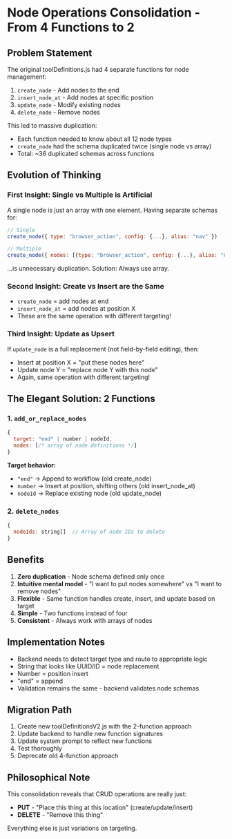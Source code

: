 # Node Operations Consolidation - From 4 Functions to 2

## Problem Statement

The original toolDefinitions.js had 4 separate functions for node management:
1. `create_node` - Add nodes to the end
2. `insert_node_at` - Add nodes at specific position
3. `update_node` - Modify existing nodes
4. `delete_node` - Remove nodes

This led to massive duplication:
- Each function needed to know about all 12 node types
- `create_node` had the schema duplicated twice (single node vs array)
- Total: ~36 duplicated schemas across functions

## Evolution of Thinking

### First Insight: Single vs Multiple is Artificial
A single node is just an array with one element. Having separate schemas for:
```javascript
// Single
create_node({ type: "browser_action", config: {...}, alias: "nav" })

// Multiple  
create_node({ nodes: [{type: "browser_action", config: {...}, alias: "nav"}] })
```
...is unnecessary duplication. Solution: Always use array.

### Second Insight: Create vs Insert are the Same
- `create_node` = add nodes at end
- `insert_node_at` = add nodes at position X
- These are the same operation with different targeting!

### Third Insight: Update as Upsert
If `update_node` is a full replacement (not field-by-field editing), then:
- Insert at position X = "put these nodes here"
- Update node Y = "replace node Y with this node"
- Again, same operation with different targeting!

## The Elegant Solution: 2 Functions

### 1. `add_or_replace_nodes`
```javascript
{
  target: "end" | number | nodeId,
  nodes: [/* array of node definitions */]
}
```

**Target behavior:**
- `"end"` → Append to workflow (old create_node)
- `number` → Insert at position, shifting others (old insert_node_at)  
- `nodeId` → Replace existing node (old update_node)

### 2. `delete_nodes`
```javascript
{
  nodeIds: string[]  // Array of node IDs to delete
}
```

## Benefits

1. **Zero duplication** - Node schema defined only once
2. **Intuitive mental model** - "I want to put nodes somewhere" vs "I want to remove nodes"
3. **Flexible** - Same function handles create, insert, and update based on target
4. **Simple** - Two functions instead of four
5. **Consistent** - Always work with arrays of nodes

## Implementation Notes

- Backend needs to detect target type and route to appropriate logic
- String that looks like UUID/ID = node replacement
- Number = position insert
- "end" = append
- Validation remains the same - backend validates node schemas

## Migration Path

1. Create new toolDefinitionsV2.js with the 2-function approach
2. Update backend to handle new function signatures
3. Update system prompt to reflect new functions
4. Test thoroughly
5. Deprecate old 4-function approach

## Philosophical Note

This consolidation reveals that CRUD operations are really just:
- **PUT** - "Place this thing at this location" (create/update/insert)
- **DELETE** - "Remove this thing"

Everything else is just variations on targeting.